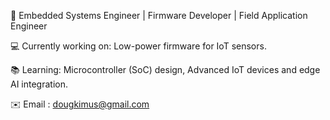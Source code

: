 🔧 Embedded Systems Engineer | Firmware Developer | Field Application Engineer

💻 Currently working on: Low-power firmware for IoT sensors. 

📚 Learning: Microcontroller (SoC) design, Advanced IoT devices and edge AI integration. 

✉️ Email : dougkimus@gmail.com

<!--
**duck-hwan/duck-hwan** is a ✨ _special_ ✨ repository because its `README.md` (this file) appears on your GitHub profile.

Here are some ideas to get you started:

- 🔭 I’m currently working on ...
- 🌱 I’m currently learning ...
- 👯 I’m looking to collaborate on ...
- 🤔 I’m looking for help with ...
- 💬 Ask me about ...
- 📫 How to reach me: ...
- 😄 Pronouns: ...
- ⚡ Fun fact: ...
-->
